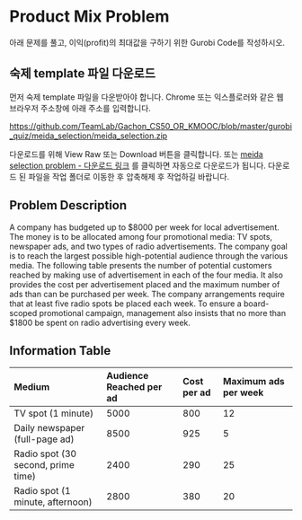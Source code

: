 # Product Mix Problem
아래 문제를 풀고, 이익(profit)의 최대값을 구하기 위한 Gurobi Code를 작성하시오.

## 숙제 template 파일 다운로드
먼저 숙제 template 파일을 다운받아야 합니다. Chrome 또는 익스플로러와 같은 웹 브라우저 주소창에 아래 주소를 입력합니다.

https://github.com/TeamLab/Gachon_CS50_OR_KMOOC/blob/master/gurobi_quiz/meida_selection/meida_selection.zip

다운로드를 위해 View Raw 또는 Download 버튼을 클릭합니다. 또는 [meida selection problem - 다운로드 링크](https://github.com/TeamLab/Gachon_CS50_OR_KMOOC/raw/master/gurobi_quiz/meida_selection/meida_selection.zip) 를 클릭하면 자동으로 다운로드가 됩니다. 다운로드 된 파일을 작업 폴더로 이동한 후 압축해제 후 작업하길 바랍니다.

## Problem Description
A company has budgeted up to $8000 per week for local advertisement. The money is to be allocated among four promotional media: TV spots, newspaper ads, and two types of radio advertisements. The company goal is to reach the largest possible high-potential audience through the various media. The following table presents the number of potential customers reached by making use of advertisement in each of the four media. It also provides the cost per advertisement placed and the maximum number of ads than can be purchased per week.
The company arrangements require that at least five radio spots be placed each week. To ensure a board-scoped promotional campaign, management also insists that no more than $1800 be spent on radio advertising every week.


## Information Table
| Medium                             | Audience Reached per ad | Cost per ad | Maximum ads per week |
|:-----------------------------------|:------------------------|:------------|:---------------------|
| TV spot (1 minute)                 | 5000                    | 800         | 12                   |
| Daily newspaper  (full-page ad)    | 8500                    | 925         | 5                    |
| Radio spot (30 second, prime time) | 2400                    | 290         | 25                   |
| Radio spot  (1 minute, afternoon)  | 2800                    | 380         | 20                   |

